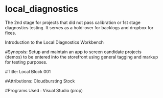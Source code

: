 # local_diagnostics
The 2nd stage for projects that did not pass calibration or 1st stage diagnostics testing. It serves as a hold-over for backlogs and dropbox for fixes. 

Introduction to the Local Diagnostics Workbench

#Synopsis: Setup and maintain an app to screen candidate projects (demos) to be 
entered into the storefront using general tagging and markup for testing purposes.

#Title: Local Block 001

#Attributions: Cloudbursting Stock

#Programs Used : Visual Studio (prop)




